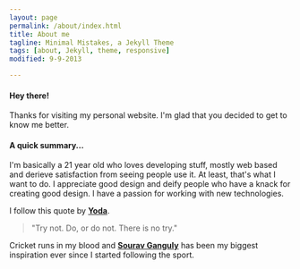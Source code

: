 ```yaml
---
layout: page
permalink: /about/index.html
title: About me
tagline: Minimal Mistakes, a Jekyll Theme
tags: [about, Jekyll, theme, responsive]
modified: 9-9-2013

---
```

#### Hey there! 
Thanks for visiting my personal website. I'm glad that you decided to get to know me better.

#### A quick summary...
I'm basically a 21 year old who loves developing stuff, mostly web based and derieve satisfaction from seeing people use it. At least, that's what I want to do. I appreciate good design and deify people who have a knack for creating good design. I have a passion for working with new technologies.

I follow this quote by **[Yoda](http://en.wikipedia.org/wiki/Yoda)**.

> "Try not. Do, or do not. There is no try."

Cricket runs in my blood and **[Sourav Ganguly](http://en.wikipedia.org/wiki/Sourav_Ganguly)** has been my biggest inspiration ever since I started following the sport.



